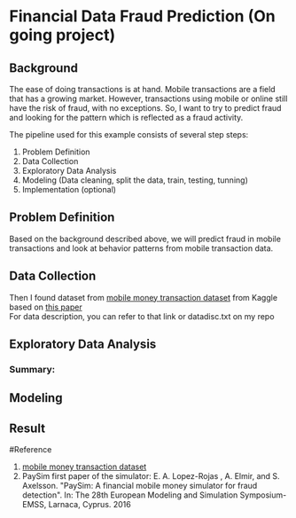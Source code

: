 # Financial Data Fraud Prediction (On going project)

## Background
The ease of doing transactions is at hand. Mobile transactions are a field that has a growing market. However, transactions using mobile or online still have the risk of fraud, with no exceptions. So, I want to try to predict fraud and looking for the pattern which is reflected as a fraud activity.<br>

The pipeline used for this example consists of several step steps:
1. Problem Definition
2. Data Collection
3. Exploratory Data Analysis
5. Modeling (Data cleaning, split the data, train, testing, tunning)
5. Implementation (optional)

## Problem Definition
Based on the background described above, we will predict fraud in mobile transactions and look at behavior patterns from mobile transaction data.

## Data Collection
Then I found dataset from <a href="https://www.kaggle.com/datasets/ealaxi/paysim1/code">mobile money transaction dataset</a> from Kaggle based on <a href="https://www.researchgate.net/publication/313138956_PAYSIM_A_FINANCIAL_MOBILE_MONEY_SIMULATOR_FOR_FRAUD_DETECTION">this paper</a><br>
For data description, you can refer to that link or datadisc.txt on my repo

## Exploratory Data Analysis
### Summary:

## Modeling

## Result


#Reference 
1. <a href="https://www.kaggle.com/datasets/ealaxi/paysim1/code">mobile money transaction dataset</a>
2. PaySim first paper of the simulator:
E. A. Lopez-Rojas , A. Elmir, and S. Axelsson. "PaySim: A financial mobile money simulator for fraud detection". In: The 28th European Modeling and Simulation Symposium-EMSS, Larnaca, Cyprus. 2016

